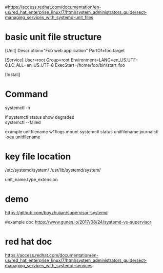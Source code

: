 #https://access.redhat.com/documentation/en-us/red_hat_enterprise_linux/7/html/system_administrators_guide/sect-managing_services_with_systemd-unit_files
# basic unit file structure
[Unit]
Description="Foo web application"
PartOf=foo.target

[Service]
User=root 
Group=root
Environment=LANG=en_US.UTF-8,LC_ALL=en_US.UTF-8
ExecStart=/home/foo/bin/start_foo

[Install]



# Command
systemctl  -h 

if systemctl status   show degraded  
systemctl --failed

example unitfilename w11logs.mount
 systemctl status  unitfilename
 journalctl -xeu unitfilename
 
 
 # key  file location
 /etc/systemd/system/ 
 /usr/lib/systemd/system/
 
 unit_name.type_extension





# demo
https://github.com/boyzhujian/supervisor-systemd

#example doc
https://www.gunes.io/2017/08/24/systemd-vs-supervisor


# red hat doc

https://access.redhat.com/documentation/en-us/red_hat_enterprise_linux/7/html/system_administrators_guide/sect-managing_services_with_systemd-services
